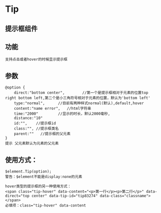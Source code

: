 # Tip
##  提示框组件
##  功能
    支持点击或者hover的时候显示提示框
##  参数
    @option {
        direct:"bottom center",        //第一个是提示框相对于元素的位置top right bottom left,第二个是小三角符号相对于元素的位置，默认为'bottom left'
        type:"normal",      //目前有两种样式normal(默认),default,hover
        content:"name error",   //html字符串
        time:"2000"         //显示的时长，默认2000毫秒,
        distance:"10"
        id:"",    //提示框id
        class:"", //提示框类名
        parent:""   //提示框的父元素
    }
    提示 父元素默认为元素的父元素
##  使用方式：
    $element.Tip(option);
    警告：$element不能是display:none的元素

    hover类型的提示框的另一种使用方式：
    <span class="tip-hover" data-content="<p>第一行</p><p>第二行</p>" data-direct="top center" data-tip-id="tip83274" data-class="classname"></span>
    必填项：class="tip-hover" data-content
